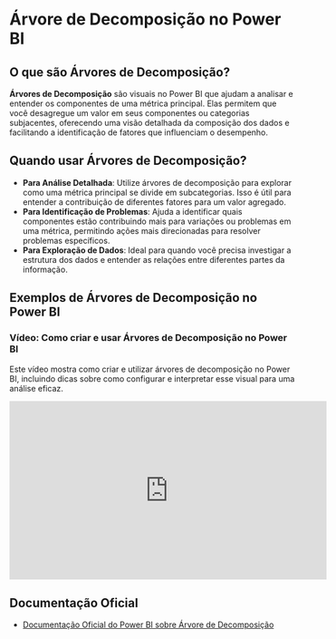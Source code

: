# Árvore de Decomposição no Power BI

## O que são Árvores de Decomposição?

**Árvores de Decomposição** são visuais no Power BI que ajudam a analisar e entender os componentes de uma métrica principal. Elas permitem que você desagregue um valor em seus componentes ou categorias subjacentes, oferecendo uma visão detalhada da composição dos dados e facilitando a identificação de fatores que influenciam o desempenho.

## Quando usar Árvores de Decomposição?

- **Para Análise Detalhada**: Utilize árvores de decomposição para explorar como uma métrica principal se divide em subcategorias. Isso é útil para entender a contribuição de diferentes fatores para um valor agregado.
- **Para Identificação de Problemas**: Ajuda a identificar quais componentes estão contribuindo mais para variações ou problemas em uma métrica, permitindo ações mais direcionadas para resolver problemas específicos.
- **Para Exploração de Dados**: Ideal para quando você precisa investigar a estrutura dos dados e entender as relações entre diferentes partes da informação.

## Exemplos de Árvores de Decomposição no Power BI

### Vídeo: Como criar e usar Árvores de Decomposição no Power BI

Este vídeo mostra como criar e utilizar árvores de decomposição no Power BI, incluindo dicas sobre como configurar e interpretar esse visual para uma análise eficaz.

<iframe width="560" height="315" src="https://www.youtube.com/embed/uikE_JJ2ZEE?si=KeS_hESl8QEe5llk" title="YouTube video player" frameborder="0" allow="accelerometer; autoplay; clipboard-write; encrypted-media; gyroscope; picture-in-picture; web-share" referrerpolicy="strict-origin-when-cross-origin" allowfullscreen></iframe>

## Documentação Oficial

- [Documentação Oficial do Power BI sobre Árvore de Decomposição](https://docs.microsoft.com/power-bi/visuals/power-bi-visualization-decomposition-tree)
